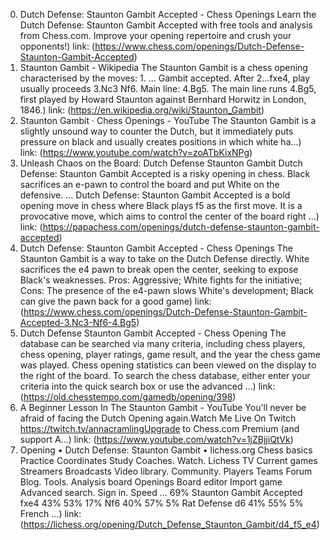 ---
---
0. Dutch Defense: Staunton Gambit Accepted - Chess Openings
Learn the Dutch Defense: Staunton Gambit Accepted with free tools and analysis from Chess.com. Improve your opening repertoire and crush your opponents!)
link: (https://www.chess.com/openings/Dutch-Defense-Staunton-Gambit-Accepted)
1. Staunton Gambit - Wikipedia
The Staunton Gambit is a chess opening characterised by the moves: 1. ... Gambit accepted. After 2...fxe4, play usually proceeds 3.Nc3 Nf6. Main line: 4.Bg5. The main line runs 4.Bg5, first played by Howard Staunton against Bernhard Horwitz in London, 1846.)
link: (https://en.wikipedia.org/wiki/Staunton_Gambit)
2. Staunton Gambit · Chess Openings - YouTube
The Staunton Gambit is a slightly unsound way to counter the Dutch, but it immediately puts pressure on black and usually creates positions in which white ha...)
link: (https://www.youtube.com/watch?v=zoATbKixNPg)
3. Unleash Chaos on the Board: Dutch Defense Staunton Gambit
Dutch Defense: Staunton Gambit Accepted is a risky opening in chess. Black sacrifices an e-pawn to control the board and put White on the defensive. ... Dutch Defense: Staunton Gambit Accepted is a bold opening move in chess where Black plays f5 as the first move. It is a provocative move, which aims to control the center of the board right ...)
link: (https://papachess.com/openings/dutch-defense-staunton-gambit-accepted)
4. Dutch Defense: Staunton Gambit Accepted - Chess Openings
The Staunton Gambit is a way to take on the Dutch Defense directly. White sacrifices the e4 pawn to break open the center, seeking to expose Black's weaknesses. Pros: Aggressive; White fights for the initiative; Cons: The presence of the e4-pawn slows White's development; Black can give the pawn back for a good game)
link: (https://www.chess.com/openings/Dutch-Defense-Staunton-Gambit-Accepted-3.Nc3-Nf6-4.Bg5)
5. Dutch Defense Staunton Gambit Accepted - Chess Opening
The database can be searched via many criteria, including chess players, chess opening, player ratings, game result, and the year the chess game was played. Chess opening statistics can been viewed on the display to the right of the board. To search the chess database, either enter your criteria into the quick search box or use the advanced ...)
link: (https://old.chesstempo.com/gamedb/opening/398)
6. A Beginner Lesson In The Staunton Gambit - YouTube
You'll never be afraid of facing the Dutch Opening again.Watch Me Live On Twitch https://twitch.tv/annacramlingUpgrade to Chess.com Premium (and support A...)
link: (https://www.youtube.com/watch?v=1jZBjjiQtVk)
7. Opening • Dutch Defense: Staunton Gambit • lichess.org
Chess basics Practice Coordinates Study Coaches. Watch. Lichess TV Current games Streamers Broadcasts Video library. Community. Players Teams Forum Blog. Tools. Analysis board Openings Board editor Import game Advanced search. Sign in. Speed ... 69% Staunton Gambit Accepted fxe4 43% 53% 17% Nf6 40% 57% 5% Rat Defense d6 41% 55% 5% French ...)
link: (https://lichess.org/opening/Dutch_Defense_Staunton_Gambit/d4_f5_e4)
